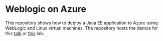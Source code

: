 # Weblogic on Azure
This repository shows how to deploy a Java EE application to Azure using WebLogic and Linux virtual machines. The repository hosts the demos for this [talk](abstract.md) or [this](abstract-lab.md) lab.
